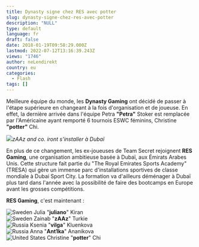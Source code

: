 ```yaml
---
title: Dynasty signe chez RES avec potter
slug: dynasty-signe-chez-res-avec-potter
description: "NULL"
type: default
language: fr
draft: false
date: 2018-01-19T09:58:29.000Z
lastmod: 2022-07-12T13:16:39.243Z
views: "1746"
author: neLendirekt
country: eu
categories:
  - Flash
tags: []
---
```

Meilleure équipe du monde, les **Dynasty Gaming** ont décidé de passer à l'étape supérieure en changeant à la fois d'organisation et de joueuse. En effet, la dernière arrivée dans l'équipe Petra **"Petra"** Stoker est remplacée par l'Américaine ayant remporté 6 tournois ESWC féminins, Christine **"potter"** Chi.

![](//picture/5a1fec56df35f/pic.jpg)_zAAz and co. iront s'installer à Dubaï_

En plus de ce changement, les ex-joueuses de Team Secret rejoignent **RES Gaming**, une organisation ambitieuse basée à Dubaï, aux Émirats Arabes Unis. Cette structure fait partie du "The Royal Emirates Sports Academy" (TRESA) qui gère un immense parc d'installations sportives de classe mondiale à Dubai Sport City. La formation va d'ailleurs déménager à Dubaï plus tard dans l'année avec la possibilité de faire des bootcamps en Europe avant les grosses compétitions.

**RES Gaming**, c'est maintenant :

![Sweden](/images/countries/se.svg)⁠ Julia "**juliano**" Kiran  
![Sweden](/images/countries/se.svg)⁠ Zainab "**zAAz**" Turkie  
![Russia](/images/countries/ru.svg)⁠ Ksenia "**vilga**" Kluenkova  
![Russia](/images/countries/ru.svg)⁠ Anna "**Ant1ka**" Ananikova  
![United States](/images/countries/us.svg)⁠ Christine "**potter**" Chi
